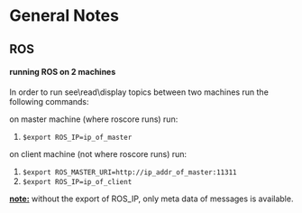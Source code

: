 # General Notes



## ROS

#### running ROS on 2 machines

In order to run see\read\display topics between two machines run the following commands:

on master machine  (where roscore runs) run:

1. `$export ROS_IP=ip_of_master`

on client machine (not where roscore runs) run:

1. `$export ROS_MASTER_URI=http://ip_addr_of_master:11311`
2. `$export ROS_IP=ip_of_client`

**<u>note:</u>** without the export of ROS_IP, only meta data of messages is available.